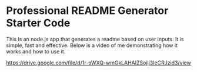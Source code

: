# Professional README Generator Starter Code

This is an node.js app that generates a readme based on user inputs.  It is simple, fast and effective.  Below is a video of me demonstrating how it works and how to use it.

https://drive.google.com/file/d/1r-oWXQ-wmGkLAHAIZSojlj3IeCRJzid3/view
